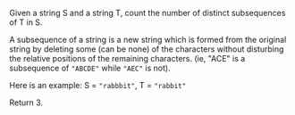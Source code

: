 Given a string S and a string T, count the number of distinct subsequences of T in S.

A subsequence of a string is a new string which is formed from the original string by deleting some (can be none) of the characters without disturbing the relative positions of the remaining characters. (ie, "ACE" is a subsequence of `"ABCDE"` while `"AEC"` is not).

Here is an example:
S = `"rabbbit"`, T = `"rabbit"`

Return 3.